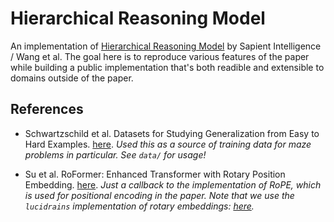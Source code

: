 # Hierarchical Reasoning Model

An implementation of [Hierarchical Reasoning Model](https://arxiv.org/pdf/2506.21734) by Sapient Intelligence / Wang et al. The goal here is to reproduce various features of the paper while building a public implementation that's both readible and extensible to domains outside of the paper.

## References

- Schwartzschild et al. Datasets for Studying Generalization from Easy to Hard Examples. [here](https://arxiv.org/pdf/2108.06011). _Used this as a source of training data for maze problems in particular. See `data/` for usage!_

- Su et al. RoFormer: Enhanced Transformer with Rotary Position Embedding. [here](https://arxiv.org/pdf/2104.09864). _Just a callback to the implementation of RoPE, which is used for positional encoding in the paper. Note that we use the `lucidrains` implementation of rotary embeddings: [here](https://github.com/lucidrains/rotary-embedding-torch)._
